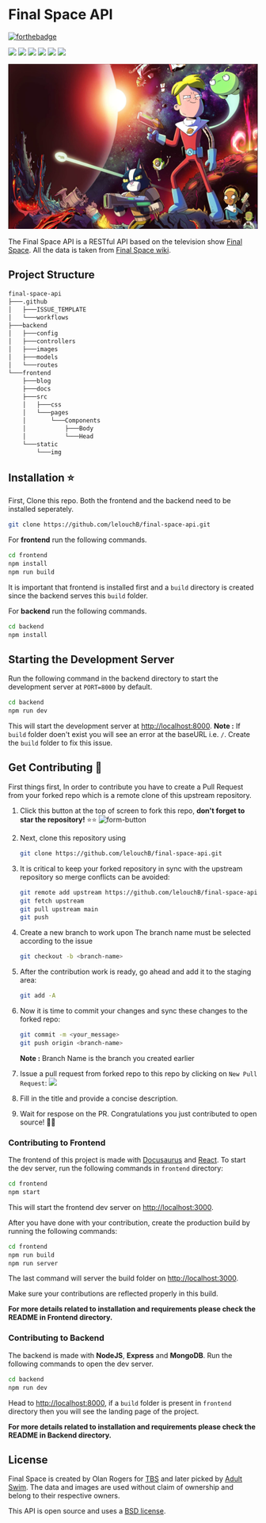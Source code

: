 # Final Space API

[![forthebadge](https://forthebadge.com/images/badges/made-with-javascript.svg)](https://forthebadge.com)

![](https://img.shields.io/badge/Maintained-Yes-orange)
![](https://img.shields.io/badge/PRs-Accepting-brightgreen)
![](https://img.shields.io/github/issues/lelouchB/final-space-api)
![](https://img.shields.io/github/contributors/lelouchB/final-space-api)
![](https://img.shields.io/github/issues-pr/lelouchB/final-space-api)
![](https://img.shields.io/github/license/lelouchB/final-space-api)


[![Final Space API](https://raw.githubusercontent.com/lelouchB/lelouchB/master/wallpaper.jpg)](https://finalspaceapi.com)

The Final Space API is a RESTful API based on the television show [Final Space](https://en.wikipedia.org/wiki/Final_Space). All the data is taken from [Final Space wiki](https://final-space.fandom.com/wiki/Final_Space_Wiki).

## Project Structure
```
final-space-api
├───.github
│   ├───ISSUE_TEMPLATE
│   └───workflows
├───backend
│   ├───config
│   ├───controllers
│   ├───images
│   ├───models
│   └───routes
└───frontend
    ├───blog
    ├───docs
    ├───src
    │   ├───css
    │   └───pages
    │       └───Components
    │           ├───Body
    │           └───Head
    └───static
        └───img
```

## Installation ⭐

First, Clone this repo. Both the frontend and the backend need to be installed seperately.
```bash
git clone https://github.com/lelouchB/final-space-api.git
```

For **frontend** run the following commands.
 
 ```bash
 cd frontend
 npm install
 npm run build
 ```
 It is important that frontend is installed first and a `build` directory is created since the backend serves this `build` folder. 
 
 For **backend** run the following commands.
 
 ```bash
 cd backend
 npm install
 ```
 ## Starting the Development Server
 
 Run the following command in the backend directory to start the development server at `PORT=8000` by default.
 
 ```bash
 cd backend
 npm run dev
 ```
 
 This will start the development server at [http://localhost:8000](http://localhost:8000).
 **Note :** If `build` folder doen't exist you will see an error at the baseURL i.e. `/`. Create the `build` folder to fix this issue.
 
 ## Get Contributing 🤩
 First things first, In order to contribute you have to create a Pull Request from your forked repo which is a remote clone of this upstream repository.
 
 1. Click this button at the top of screen to fork this repo, **don't forget to star the              repository!** ⭐⭐
    ![form-button](https://github-images.s3.amazonaws.com/help/bootcamp/Bootcamp-Fork.png)

2. Next, clone this repository using
    ```bash
    git clone https://github.com/lelouchB/final-space-api.git
    ```

3. It is critical to keep your forked repository in sync with the upstream repository so merge           conflicts can be avoided:
    ```bash
    git remote add upstream https://github.com/lelouchB/final-space-api.git
    git fetch upstream
    git pull upstream main
    git push
    ```

4. Create a new branch to work upon
    The branch name must be selected according to the issue
    ```bash
    git checkout -b <branch-name>
    ```

5. After the contribution work is ready, go ahead and add it to the staging area:
    ```bash
    git add -A
    ```

6. Now it is time to commit your changes and sync these changes to the forked repo:
    ```bash
    git commit -m <your_message>
    git push origin <branch-name>
    ```
    **Note :** Branch Name is the branch you created earlier

7. Issue a pull request from forked repo to this repo by clicking on ``New Pull Request``:
    ![](https://guides.github.com/activities/hello-world/create-pr.png)

8. Fill in the title and provide a concise description.
9. Wait for respose on the PR. Congratulations you just contributed to open source! 👏👏

### Contributing to Frontend
 
 The frontend of this project is made with [Docusaurus](https://v2.docusaurus.io/docs/) and [React](https://reactjs.org/).
 To start the dev server, run the following commands in `frontend` directory:
 
 ```bash
 cd frontend
 npm start
 ```
 
 This will start the frontend dev server on [http://localhost:3000](http://localhost:3000).
 
After you have done with your contribution, create the production build by running the following commands:

```bash
cd frontend
npm run build
npm run server
```
The last command will server the build folder on [http://localhost:3000](http://localhost:3000).

Make sure your contributions are reflected properly in this build.

**For more details related to installation and requirements please check the README in Frontend directory.** 

### Contributing to Backend

The backend is made with **NodeJS**, **Express** and **MongoDB**.
Run the following commands to open the dev server.

```bash
cd backend
npm run dev
```

Head to [http://localhost:8000](http://localhost:8000), if a `build` folder is present in `frontend` directory then you will see the landing page of the project.

**For more details related to installation and requirements please check the README in Backend directory.** 

## License
Final Space is created by Olan Rogers for [TBS](https://www.tbs.com/) and later picked by [Adult Swim](https://www.adultswim.com). The data and images are used without claim of ownership and belong to their respective owners.

This API is open source and uses a [BSD license](/LICENSE).
 
